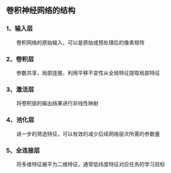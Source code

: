 ## 卷积神经网络的结构
### 1、输入层

&emsp;&emsp;卷积网络的原始输入，可以是原始或预处理后的像素矩阵

### 2、卷积层

&emsp;&emsp;参数共享，局部连接，利用平移不变性从全局特征提取局部特征

### 3、激活层

&emsp;&emsp;将卷积层的输出结果进行非线性映射

### 4、池化层

&emsp;&emsp;进一步的筛选特征，可以有效的减少后续网络层次所需的参数量

### 5、全连接层

&emsp;&emsp;将多维特征展平为二维特征，通常低纬度特征对应任务的学习目标
